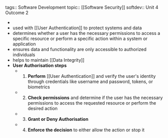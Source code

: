 tags:: Software Development
topic:: [[Software Security]]
softdev:: Unit 4 Outcome 2

-
- used with [[User Authentication]] to protect systems and data
- determines whether a user has the necessary permissions to access a specific resource or perform a specific action within a system or application
- ensures data and functionality are only accessible to authorized individuals
- helps to maintain [[Data Integrity]]
- **User Authorisation steps**
	- 1. **Perform** [[User Authentication]] and verify the user's identity through credentials like username and password, tokens, or biometrics
	- 2. **Check permissions** and determine if the user has the necessary permissions to access the requested resource or perform the desired action
	- 3. **Grant or Deny Authorisation**
	- 4. **Enforce the decision** to either allow the action or stop it